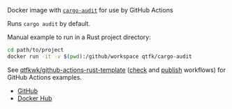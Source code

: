 Docker image with [`cargo-audit`](https://crates.io/crates/cargo-audit)
for use by GitHub Actions

Runs `cargo audit` by default.

Manual example to run in a Rust project directory:

```bash
cd path/to/project
docker run -it -v $(pwd):/github/workspace qtfk/cargo-audit
```

See [qtfkwk/github-actions-rust-template] ([check] and [publish] workflows) for GitHub Actions
examples.

[qtfkwk/github-actions-rust-template]: https://github.com/qtfkwk/github-actions-rust-template
[check]: https://github.com/qtfkwk/github-actions-rust-template/blob/main/.github/workflows/check.yml#L19
[publish]: https://github.com/qtfkwk/github-actions-rust-template/blob/main/.github/workflows/publish.yml#L19

- [GitHub](https://github.com/qtfkwk/cargo-audit)
- [Docker Hub](https://hub.docker.com/r/qtfk/cargo-audit)

